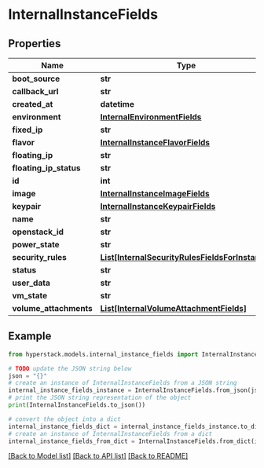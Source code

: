 # InternalInstanceFields


## Properties

Name | Type | Description | Notes
------------ | ------------- | ------------- | -------------
**boot_source** | **str** |  | [optional] 
**callback_url** | **str** |  | [optional] 
**created_at** | **datetime** |  | [optional] 
**environment** | [**InternalEnvironmentFields**](InternalEnvironmentFields.md) |  | [optional] 
**fixed_ip** | **str** |  | [optional] 
**flavor** | [**InternalInstanceFlavorFields**](InternalInstanceFlavorFields.md) |  | [optional] 
**floating_ip** | **str** |  | [optional] 
**floating_ip_status** | **str** |  | [optional] 
**id** | **int** |  | [optional] 
**image** | [**InternalInstanceImageFields**](InternalInstanceImageFields.md) |  | [optional] 
**keypair** | [**InternalInstanceKeypairFields**](InternalInstanceKeypairFields.md) |  | [optional] 
**name** | **str** |  | [optional] 
**openstack_id** | **str** |  | [optional] 
**power_state** | **str** |  | [optional] 
**security_rules** | [**List[InternalSecurityRulesFieldsForInstance]**](InternalSecurityRulesFieldsForInstance.md) |  | [optional] 
**status** | **str** |  | [optional] 
**user_data** | **str** |  | [optional] 
**vm_state** | **str** |  | [optional] 
**volume_attachments** | [**List[InternalVolumeAttachmentFields]**](InternalVolumeAttachmentFields.md) |  | [optional] 

## Example

```python
from hyperstack.models.internal_instance_fields import InternalInstanceFields

# TODO update the JSON string below
json = "{}"
# create an instance of InternalInstanceFields from a JSON string
internal_instance_fields_instance = InternalInstanceFields.from_json(json)
# print the JSON string representation of the object
print(InternalInstanceFields.to_json())

# convert the object into a dict
internal_instance_fields_dict = internal_instance_fields_instance.to_dict()
# create an instance of InternalInstanceFields from a dict
internal_instance_fields_from_dict = InternalInstanceFields.from_dict(internal_instance_fields_dict)
```
[[Back to Model list]](../README.md#documentation-for-models) [[Back to API list]](../README.md#documentation-for-api-endpoints) [[Back to README]](../README.md)


